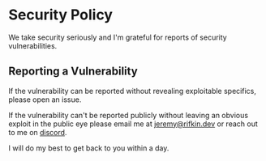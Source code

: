 # Security Policy

We take security seriously and I'm grateful for reports of security vulnerabilities.

## Reporting a Vulnerability

If the vulnerability can be reported without revealing exploitable specifics, please open an issue.

If the vulnerability can't be reported publicly without leaving an obvious exploit in the public eye please email me
at jeremy@rifkin.dev or reach out to me on [discord](https://discord.gg/7kv5AuCndG).

I will do my best to get back to you within a day.
